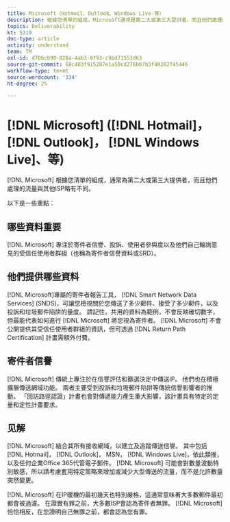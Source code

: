 ```yaml
---
title: Microsoft（Hotmail、Outlook、Windows Live 等）
description: 根據您清單的組成，Microsoft通常是第二大或第三大提供者，而且他們處理的流量與其他ISP略有不同。
topics: Deliverability
kt: 5319
doc-type: article
activity: understand
team: TM
exl-id: d706cb90-828a-4ab3-8f93-c9bd71553d63
source-git-commit: 68c403f915287e1a50cd276b67b3f48202f45446
workflow-type: tm+mt
source-wordcount: '334'
ht-degree: 2%

---
```


# [!DNL Microsoft] ([!DNL Hotmail]， [!DNL Outlook]， [!DNL Windows Live]、等)

[!DNL Microsoft] 根據您清單的組成，通常為第二大或第三大提供者，而且他們處理的流量與其他ISP略有不同。

以下是一些重點：

## 哪些資料重要

[!DNL Microsoft] 專注於寄件者信譽、投訴、使用者參與度以及他們自己輪詢意見的受信任使用者群組（也稱為寄件者信譽資料或SRD）。

## 他們提供哪些資料

[!DNL Microsoft]專屬的寄件者報告工具， [!DNL Smart Network Data Services] (SNDS)，可讓您檢視關於您傳送了多少郵件、接受了多少郵件，以及投訴和垃圾郵件陷阱的量度。 請記住，共用的資料為範例，不會反映確切數字，但最能代表如何進行 [!DNL Microsoft] 將您視為寄件者。 [!DNL Microsoft] 不會公開提供其受信任使用者群組的資訊，但可透過 [!DNL Return Path Certification] 計畫需額外付費。

## 寄件者信譽

[!DNL Microsoft] 傳統上專注於在信譽評估和篩選決定中傳送IP。 他們也在積極擴展傳送網域功能。 兩者主要受到投訴和垃圾郵件陷阱等傳統信譽影響者的推動。 「回訪路徑認證」計畫也會對傳遞能力產生重大影響，該計畫具有特定的定量和定性計畫要求。

## 见解

[!DNL Microsoft] 結合其所有接收網域，以建立及追蹤傳送信譽。 其中包括 [!DNL Hotmail]， [!DNL Outlook]， MSN， [!DNL Windows Live]，依此類推，以及任何企業Office 365代管電子郵件。 [!DNL Microsoft] 可能會對數量波動特別敏感，所以請考慮套用特定策略來增加或減少大型傳送的流量，而不是允許數量突然變更。

[!DNL Microsoft] 在IP暖機的最初幾天也特別嚴格，這通常意味著大多數郵件最初都會被過濾。 在證實有罪之前，大多數ISP會認為寄件者無罪。 [!DNL Microsoft] 恰恰相反，在您證明自己無罪之前，都會認為您有罪。

